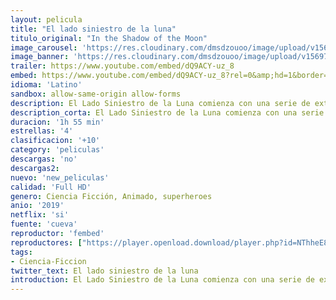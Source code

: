 ```yaml
---
layout: pelicula
title: "El lado siniestro de la luna"
titulo_original: "In the Shadow of the Moon"
image_carousel: 'https://res.cloudinary.com/dmsdzouoo/image/upload/v1569795176/lado-siniestro-luna-min_mgyper.jpg'
image_banner: 'https://res.cloudinary.com/dmsdzouoo/image/upload/v1569795179/El-lado-siniestro-de-la-luna-1-min_frz7rh.jpg'
trailer: https://www.youtube.com/embed/dQ9ACY-uz_8
embed: https://www.youtube.com/embed/dQ9ACY-uz_8?rel=0&amp;hd=1&border=0&wmode=opaque&enablejsapi=1&modestbranding=1&controls=1&showinfo=1
idioma: 'Latino'
sandbox: allow-same-origin allow-forms
description: El Lado Siniestro de la Luna comienza con una serie de extrañas muertes que ocurren al unísono en varios puntos de la ciudad de Filadelfia. Todas ellas se han producido sin aparente signos de violencia, han muerto desangrados, con el cerebro licuado y los cuerpos tienen unas marcas de punción en el cuello. El oficial de policía Thomas Lockhart (Boyd Holbrook) junto a su cuñado, el detective Holt (Michael C. Hall) comienzan la investigación tras la pista de una asesina que parece tener a su disposición tecnología desconocida e incluso la capacidad de poder viajar a través del tiempo.
description_corta: El Lado Siniestro de la Luna comienza con una serie de extrañas muertes que ocurren al unísono en varios puntos de la ciudad de Filadelfia. Todas ellas se han producido sin aparente signos de violencia, han muerto desangrados, con el cerebro licuado y los
duracion: '1h 55 min'
estrellas: '4'
clasificacion: '+10'
category: 'peliculas'
descargas: 'no'
descargas2:
nuevo: 'new_peliculas'
calidad: 'Full HD'
genero: Ciencia Ficción, Animado, superheroes
anio: '2019'
netflix: 'si'
fuente: 'cueva'
reproductor: 'fembed'
reproductores: ["https://player.openload.download/player.php?id=NThheE8vVlFPWUVQaGo2Y0JxclF0cm5MNkVqdmxoaVlaV2kxUnhabU1Xc0ZDRzhwMkZkWHJvZWJpdDVQVUp4UVhKbHVkWjV4bVlTRGIrWlFPZkVOemc9PQ","https://player.openplay.vip/player.php?id=MTgxOA","https://player.openplay.vip/player.php?id=NDk","https://www.zembed.to/public/dist/asteroid.html?id=492552f3a28c2cde776a88249126d922&title=In%20the%20Shadow%20of%20the%20Moon","https://api.cuevana3.io/stream/index.php?file=ek5lbm9xYWNrS0xYMTZLa2xNbkdvY3ZTb3BtZng4TGp6ZFpobGFMUGtOVFYySmlocU5XTzJkRE1tcHFuajVPb2w1eGphMkhEMGVQWDA2S21ZY1hRNEpQWHAycGtrNUdwbUpPU2ZuUzJ3THVva2FDaVp3PT0","https://player.cuevana2espanol.com/irgotoolp.php?url=eTllbW9hZHpYNURLejlaalg2T3BsYy9PMHNTV29hYWVuY3JYMEpHVm9LRm9uWlRYbTVKL200RnVmYktRMEphbmFRPT0","https://api.cuevana3.io/rr/gd.php?h=ek5lbm9xYWNrS0xJMVp5b21KREk0dFBLbjVkaHhkRGdrOG1jbnBpUnhhS1ZyS1NrbDVlbzJKR2NoSmFWcGFuaXV0bDdkSDIweGNET3lxQ0FkSnF0NHF1U3FadVkyUT09","https://api.cuevana3.io/stream/index.php?file=ek5lbm9xYWNrS0xJMVp5b21KREk0dFBLbjVkaHhkRGdrOG1jbnBpUnhhS1ZyS1NrbDVlbzJKR2NoSmFWcGFuaXV0bDdkSDIweGNET3lxQ0FkSnF0NHF1U3FadVkyYURhMDlLYW5walN5ZUxZMHFadnJNZlU"]
tags:
- Ciencia-Ficcion
twitter_text: El lado siniestro de la luna
introduction: El Lado Siniestro de la Luna comienza con una serie de extrañas muertes que ocurren al unísono en varios puntos de la ciudad de Filadelfia. Todas ellas se han producido sin aparente signos de violencia, han muerto desangrados, con el cerebro licuado y los
---
```



 







